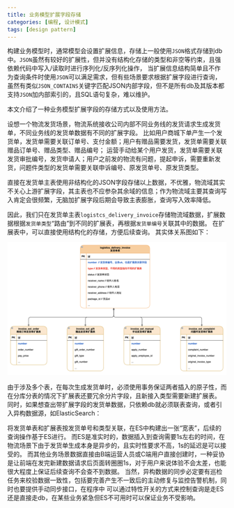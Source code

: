 ```yaml
---
title: 业务模型扩展字段存储
categories: [编程, 设计模式]
tags: [design pattern]
---
```



构建业务模型时，通常模型会设置扩展信息，存储上一般使用`JSON`格式存储到db中。`JSON`虽然有较好的扩展性，但并没有结构化存储的类型和非空等约束，且强依赖代码中写入/读取时进行序列化/反序列化操作，
当扩展信息结构简单且不作为查询条件时使用`JSON`可以满足需求，但有些场景要求根据扩展字段进行查询，虽然有类似`JSON_CONTAINS`关键字匹配JSON内部字段，但不是所有db及其版本都支持`JSON`加内部索引的，且SQL语句复杂，难以维护。

本文介绍了一种业务模型扩展字段的存储方式以及使用方法。

设想一个物流发货场景，物流系统接收公司内部不同业务线的发货请求生成发货单，不同业务线的发货单数据有不同的扩展字段。
比如用户商城下单产生一个发货单，发货单需要关联订单号、支付金额；用户有赠品需要发货，发货单需要关联赠品订单号、赠品类型、赠品编号；
运营手动给某个用户发货，发货单需要关联发货审批编号，发货申请人；用户之前发的物流有问题，提起申诉，需要重新发货，问题件类型的发货单需要关联申诉编号、原发货单号、原发货类型。

直接在发货单主表使用非结构化的JSON字段存储以上数据，不优雅，物流域其实不关心上游扩展字段，其主表也不应参杂其余域的信息；作为物流域主要其查询写入肯定会很频繁，无脑加扩展字段后期会导致主表膨胀，查询写入效率降低。

因此，我们只在发货单主表`logistcs_delivery_invoice`存储物流域数据，扩展数据根据`发货单类型`“路由”到不同的扩展表，再根据`发货单编号`关联其中的数据。
在扩展表中，可以直接使用结构化的存储，方便后续查询。 其实体关系图如下：

![](/assets/2024/06/29/ext.png)

由于涉及多个表，在每次生成发货单时，必须使用事务保证两者插入的原子性，而在分库分表的情况下扩展表还要冗余分片字段，且新接入类型需要新建扩展表。
同时，如果想查出带扩展字段的发货单数据，只依赖db就必须联表查询，或者引入异构数据源，如ElasticSearch：

将发货单表和扩展表按发货单号和类型关联，在ES中构建出一张“宽表”，后续的查询操作基于ES进行。
而ES是准实时的，数据插入到查询需要1s左右的时间，在物流场景下由于发货单生成本身是异步的，且实时性要求不高，1s的延迟是可以接受的。
而其他业务场景数据直接由B端运营人员或C端用户直接创建时，一种妥协是让前端在发完新建数据请求后页面转圈圈1s，对于用户来说体验不会太差，也能很大程度上保证后续查询不会查不到数据。
当然，异构数据的同步必定要有巡检任务来校验数据一致性，包括要完善产生不一致后的主动修复与监控告警机制，同时也要提供手动同步接口，在程序中
可以通过特性开关的方式来控制查询是走ES还是直接走db，在某些业务紧急但ES不可用时可以保证业务不受影响。


